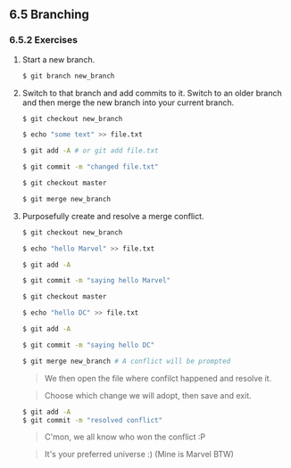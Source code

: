 ## 6.5 Branching

### 6.5.2 Exercises

1. Start a new branch.

    ```bash
    $ git branch new_branch
    ```

2. Switch to that branch and add commits to it. Switch to an older branch and then merge the new branch into your current branch.

    ```bash
    $ git checkout new_branch

    $ echo "some text" >> file.txt

    $ git add -A # or git add file.txt

    $ git commit -m "changed file.txt"

    $ git checkout master
    
    $ git merge new_branch
    ```

3. Purposefully create and resolve a merge conflict.

    ```bash
    $ git checkout new_branch
    
    $ echo "hello Marvel" >> file.txt
    
    $ git add -A
    
    $ git commit -m "saying hello Marvel"

    $ git checkout master
    
    $ echo "hello DC" >> file.txt
    
    $ git add -A
    
    $ git commit -m "saying hello DC"
    
    $ git merge new_branch # A conflict will be prompted
    ```
    > We then open the file where confilct happened and resolve it.
    
    > Choose which change we will adopt, then save and exit.

    ```bash
    $ git add -A
    $ git commit -m "resolved conflict"
    ```
    > C'mon, we all know who won the conflict :P
    
    > It's your preferred universe :) (Mine is Marvel BTW)
